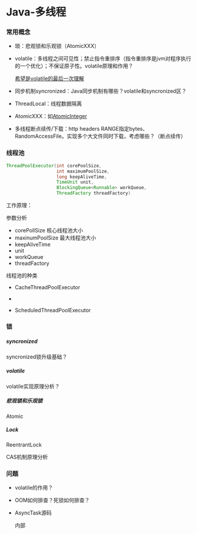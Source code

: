 # Java-多线程

### 常用概念

- 琐：悲观锁和乐观锁（AtomicXXX）

- volatile：多线程之间可见性；禁止指令重排序（指令重排序是jvm对程序执行的一个优化）；不保证原子性。volatile原理和作用？

  [希望是volatile的最后一次理解](https://www.jianshu.com/p/3fd1d31fe28e)

- 同步机制syncronized：Java同步机制有哪些？volatile和syncronized区？

- ThreadLocal：线程数据隔离

- AtomicXXX：如[AtomicInteger](https://blog.csdn.net/u012734441/article/details/51619751)

- 多线程断点续传/下载：http headers RANGE指定bytes、RandomAccessFile。实现多个大文件同时下载，考虑哪些？（断点续传）

### 线程池

```java
ThreadPoolExecutor(int corePoolSize,
                   int maximumPoolSize,
                   long keepAliveTime,
                   TimeUnit unit,
                   BlockingQueue<Runnable> workQueue,
                   ThreadFactory threadFactory)
```

工作原理：

参数分析

- corePollSize 核心线程池大小
- maxinumPoolSize 最大线程池大小
- keepAliveTime
- unit 
- workQueue
- threadFactory

线程池的种类

- CacheThreadPoolExecutor
- 

- ScheduledThreadPoolExecutor

### 锁

##### syncronized

syncronized锁升级基础？

##### volatile

volatile实现原理分析？

##### 悲观锁和乐观锁

Atomic

##### Lock

ReentrantLock

CAS机制原理分析

### 问题

- volatile的作用？

- OOM如何排查？死锁如何排查？

- AsyncTask源码

  内部